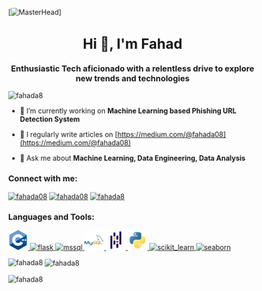 [![MasterHead](https://nielseniq.com/wp-content/uploads/sites/4/2021/02/data-science-icon-animation-banner-clockwise-4.gif)]

<h1 align="center">Hi 👋, I'm Fahad</h1>
<h3 align="center">Enthusiastic Tech aficionado with a relentless drive to explore new trends and technologies</h3>

<p align="left"> <img src="https://komarev.com/ghpvc/?username=fahada8&label=Profile%20views&color=0a6ca9&style=flat" alt="fahada8" /> </p>

- 🔭 I’m currently working on **Machine Learning based Phishing URL Detection System**

- 📝 I regularly write articles on [https://medium.com/@fahada08](https://medium.com/@fahada08)

- 💬 Ask me about **Machine Learning, Data Engineering, Data Analysis**

<h3 align="left">Connect with me:</h3>
<p align="left">
<a href="https://twitter.com/fahada08" target="blank"><img align="center" src="https://raw.githubusercontent.com/rahuldkjain/github-profile-readme-generator/master/src/images/icons/Social/twitter.svg" alt="fahada08" height="30" width="40" /></a>
<a href="https://linkedin.com/in/fahada08" target="blank"><img align="center" src="https://raw.githubusercontent.com/rahuldkjain/github-profile-readme-generator/master/src/images/icons/Social/linked-in-alt.svg" alt="fahada08" height="30" width="40" /></a>
<a href="https://kaggle.com/fahada8" target="blank"><img align="center" src="https://raw.githubusercontent.com/rahuldkjain/github-profile-readme-generator/master/src/images/icons/Social/kaggle.svg" alt="fahada8" height="30" width="40" /></a>
</p>

<h3 align="left">Languages and Tools:</h3>
<p align="left"> <a href="https://www.w3schools.com/cpp/" target="_blank" rel="noreferrer"> <img src="https://raw.githubusercontent.com/devicons/devicon/master/icons/cplusplus/cplusplus-original.svg" alt="cplusplus" width="40" height="40"/> </a> <a href="https://flask.palletsprojects.com/" target="_blank" rel="noreferrer"> <img src="https://www.vectorlogo.zone/logos/pocoo_flask/pocoo_flask-icon.svg" alt="flask" width="40" height="40"/> </a> <a href="https://www.microsoft.com/en-us/sql-server" target="_blank" rel="noreferrer"> <img src="https://www.svgrepo.com/show/303229/microsoft-sql-server-logo.svg" alt="mssql" width="40" height="40"/> </a> <a href="https://www.mysql.com/" target="_blank" rel="noreferrer"> <img src="https://raw.githubusercontent.com/devicons/devicon/master/icons/mysql/mysql-original-wordmark.svg" alt="mysql" width="40" height="40"/> </a> <a href="https://pandas.pydata.org/" target="_blank" rel="noreferrer"> <img src="https://raw.githubusercontent.com/devicons/devicon/2ae2a900d2f041da66e950e4d48052658d850630/icons/pandas/pandas-original.svg" alt="pandas" width="40" height="40"/> </a> <a href="https://www.python.org" target="_blank" rel="noreferrer"> <img src="https://raw.githubusercontent.com/devicons/devicon/master/icons/python/python-original.svg" alt="python" width="40" height="40"/> </a> <a href="https://scikit-learn.org/" target="_blank" rel="noreferrer"> <img src="https://upload.wikimedia.org/wikipedia/commons/0/05/Scikit_learn_logo_small.svg" alt="scikit_learn" width="40" height="40"/> </a> <a href="https://seaborn.pydata.org/" target="_blank" rel="noreferrer"> <img src="https://seaborn.pydata.org/_images/logo-mark-lightbg.svg" alt="seaborn" width="40" height="40"/> </a> </p>

<p><img align="left" src="https://github-readme-stats.vercel.app/api/top-langs?username=fahada8&show_icons=true&theme=dark&locale=en&layout=compact" alt="fahada8" /></p>

<p>&nbsp;<img align="center" src="https://github-readme-stats.vercel.app/api?username=fahada8&show_icons=true&theme=dark&locale=en" alt="fahada8" /></p>

<p><img align="center" src="https://github-readme-streak-stats.herokuapp.com/?user=fahada8&theme=dark" alt="fahada8" /></p>
